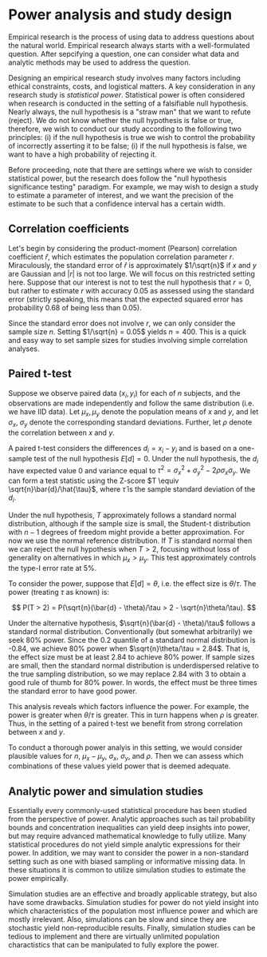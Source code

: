 # Power analysis and study design

Empirical research is the process of using data to address
questions about the natural world.  Empirical research always
starts with a well-formulated question.  After sepcifying
a question, one can consider
what data and analytic methods may be used to address the question.

Designing an empirical research study involves many factors
including ethical constraints, costs, and logistical matters.
A key consideration in any research study
is *statistical power*.  Statistical power is often
considered when research is conducted in the setting
of a falsifiable null hypothesis.
Nearly always, the null hypothesis is a "straw man" that we want
to refute (reject).  We do not know whether the null
hypothesis is false or true, therefore, we wish to conduct our study
according to the following two principles: (i) if the
null hypothesis is true we wish to control the probability
of incorrectly asserting it to be false; (i) if the null
hypothesis is false, we want to have a high probability
of rejecting it.

Before proceeding, note that there are settings where we
wish to consider statistical power, but the research does
follow the "null hypothesis significance testing"
paradigm.  For example, we may wish to design a study to
estimate a parameter of interest, and we want the precision
of the estimate to be such that a confidence interval has
a certain width.

## Correlation coefficients

Let's begin by considering the product-moment (Pearson) correlation
coefficient $\hat{r}$, which estimates the population correlation parameter
$r$.  Miraculously, the standard error of $\hat{r}$ is approximately
$1/\sqrt{n}$ if $x$ and $y$ are Gaussian and $|r|$ is not too large.
We will focus on this restricted setting here.  Suppose that our
interest is not to test the null hypothesis that $r = 0$, but rather
to estimate $r$ with accuracy $0.05$ as assessed using the standard
error (strictly speaking, this means that the expected squared
error has probability 0.68 of being less than 0.05).

Since the standard error does not involve $r$, we can only consider
the sample size $n$.  Setting $1/\sqrt{n} = 0.05$ yields $n=400$.
This is a quick and easy way to set sample sizes for studies involving
simple correlation analyses.

## Paired t-test

Suppose we observe paired data $(x_i, y_i)$
for each of $n$ subjects, and the observations are made
independently and follow the same distribution (i.e. we have IID
data).  Let $\mu_x, \mu_y$ denote the population means of
$x$ and $y$, and let $\sigma_x$, $\sigma_y$ denote the corresponding
standard deviations.  Further, let $\rho$ denote the correlation
between $x$ and $y$.

A paired t-test considers the differences $d_i = x_i - y_i$
and is based on a one-sample test of the null hypothesis
$E[d] = 0$.  Under the null hypothesis, the $d_i$ have
expected value 0 and variance equal to
$\tau^2  = \sigma_x^2 + \sigma_y^2 - 2\rho\sigma_x\sigma_y$.
We can form a test statistic using the Z-score $T \equiv \sqrt{n}\bar{d}/\hat{\tau}$,
where $\hat{\tau}$ is the sample standard deviation of the
$d_i$.

Under the null hypothesis, $T$ approximately follows a standard
normal distribution, although if the sample size is small, the Student-t
distribution with $n-1$ degrees of freedom might provide a
better approximation.  For now we use the normal reference
distribution.  If $T$ is standard normal then we can reject
the null hypothesis when $T > 2$, focusing without loss of
generality on alternatives in which $\mu_x > \mu_y$. This
test approximately controls the type-I error rate at 5\%.

To consider the power, suppose that $E[d] = \theta$,
i.e. the effect size is $\theta / \tau$. The power (treating
$\tau$ as known) is:

$$
P(T > 2) = P(\sqrt{n}(\bar{d} - \theta)/\tau > 2 - \sqrt{n}\theta/\tau).
$$

Under the alternative hypothesis, $\sqrt{n}(\bar{d} - \theta)/\tau$ follows a
standard normal distribution.
Conventionally (but somewhat arbitrarily) we seek 80% power.
Since the 0.2 quantile of a standard normal distribution is -0.84, we
achieve 80\% power when $\sqrt{n}\theta/\tau = 2.84$. That is, the effect
size must be at least 2.84 to achieve 80\% power.  If sample sizes are small,
then the standard normal distribution is underdispersed relative
to the true sampling distribution, so we may replace 2.84 with 3
to obtain a good rule of thumb for 80\% power.  In words, the
effect must be three times the standard error to have good power.

This analysis reveals which factors influence the power.  For example,
the power is greater when $\theta/\tau$ is greater.  This in turn
happens when $\rho$ is greater.  Thus, in the setting of a paired
t-test we benefit
from strong correlation between $x$ and $y$.

To conduct a thorough power analyis in this setting, we would
consider plausible values for $n$, $\mu_x - \mu_y$, $\sigma_x$,
$\sigma_y$, and $\rho$.  Then we can assess which combinations
of these values yield power that is deemed adequate.

## Analytic power and simulation studies

Essentially every commonly-used statistical procedure has been studied from the
perspective of power.  Analytic approaches such as tail probability bounds and
concentration inequalities can yield deep insights into power, but may require
advanced mathematical knowledge to fully utilize.  Many statistical procedures do not yield simple analytic
expressions for their power.  In addition, we may want to consider the power in a
non-standard setting such as one with biased sampling or informative missing data.
In these situations it is common to utilize simulation studies to estimate the
power empirically.

Simulation studies are an effective and broadly applicable strategy, but
also have some drawbacks.  Simulation studies for power do not yield insight
into which characteristics of the population most influence power and which
are mostly irrelevant.  Also, simulations can be slow and since they are
stochastic yield non-reproducible results.  Finally, simulation studies can be
tedious to implement and there are virtually unlimited population charactistics
that can be manipulated to fully explore the power.

